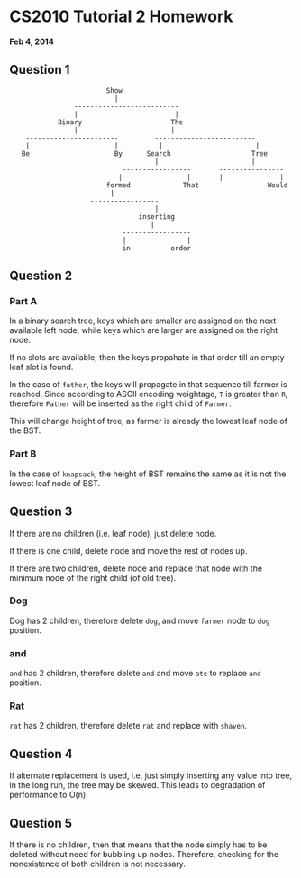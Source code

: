 CS2010 Tutorial 2 Homework
===================================

**Feb 4, 2014**

## Question 1



                            Show 
                              |
                    --------------------------
                    |                        |
                Binary                      The
                    |                       |
        -----------------------         -------------------------
        |                     |          |                       |
       Be                     By      Search                    Tree
                                        |                       |
                                -----------------       ----------------
                               |                |       |              |
                            formed             That                 Would
                             |
                        -----------------
                                        |
                                    inserting
                                       |
                                -----------------
                                |               |
                                in          order

## Question 2 

### Part A

In a binary search tree, keys which are smaller are assigned on the next
available left node, while keys which are larger are assigned on the right node.

If no slots are available, then the keys propahate in that order till an empty
leaf slot is found.

In the case of `father`, the keys will propagate in that sequence till farmer
is reached.  Since according to ASCII encoding weightage, `T` is greater than
`R`, therefore `Father` will be inserted as the right child of `Farmer`.

This will change height of tree, as farmer is already the lowest leaf node of the BST.


### Part B

In the case of `knapsack`, the height of BST remains the same as it is not the
lowest leaf node of BST.

## Question 3

If there are no children (i.e. leaf node), just delete node.

If there is one child, delete node and move the rest of nodes up.

If there are two children, delete node and replace that node with the minimum
node of the right child (of old tree).

### Dog

Dog has 2 children, therefore delete `dog`, and move `farmer` node to `dog`
position.


### and

`and` has 2 children, therefore delete `and` and move `ate` to replace `and` position.


### Rat

`rat` has 2 children, therefore delete `rat` and replace with `shaven`.


## Question 4 

If alternate replacement is used, i.e. just simply inserting any value into
tree, in the long run, the tree may be skewed.  This leads to degradation of
performance to O(n).

## Question 5

If there is no children, then that means that the node simply has to be deleted
without need for bubbling up nodes.  Therefore, checking for the nonexistence
of both children is not necessary.


